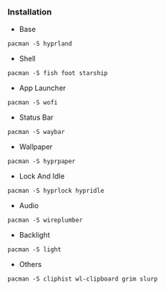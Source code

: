### Installation  

- Base  
```
pacman -S hyprland
```

- Shell  
```
pacman -S fish foot starship
```

- App Launcher  
```
pacman -S wofi
```

- Status Bar  
```
pacman -S waybar
```

- Wallpaper  
```
pacman -S hyprpaper
```

- Lock And Idle  
```
pacman -S hyprlock hypridle
```

- Audio  
```
pacman -S wireplumber
```

- Backlight  
```
pacman -S light
```

- Others  
```
pacman -S cliphist wl-clipboard grim slurp
```